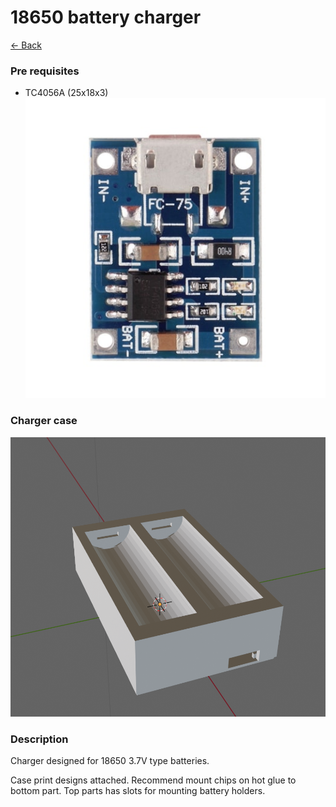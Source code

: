 # 18650 battery charger

[<- Back](../../README.md)

### Pre requisites

- TC4056A (25x18x3)
![Chip image](assets/charger.jpg)

### Charger case
![Charger case](assets/charger-case.png)

### Description

Charger designed for 18650 3.7V type batteries.

Case print designs attached.
Recommend mount chips on hot glue to bottom part.
Top parts has slots for mounting battery holders.